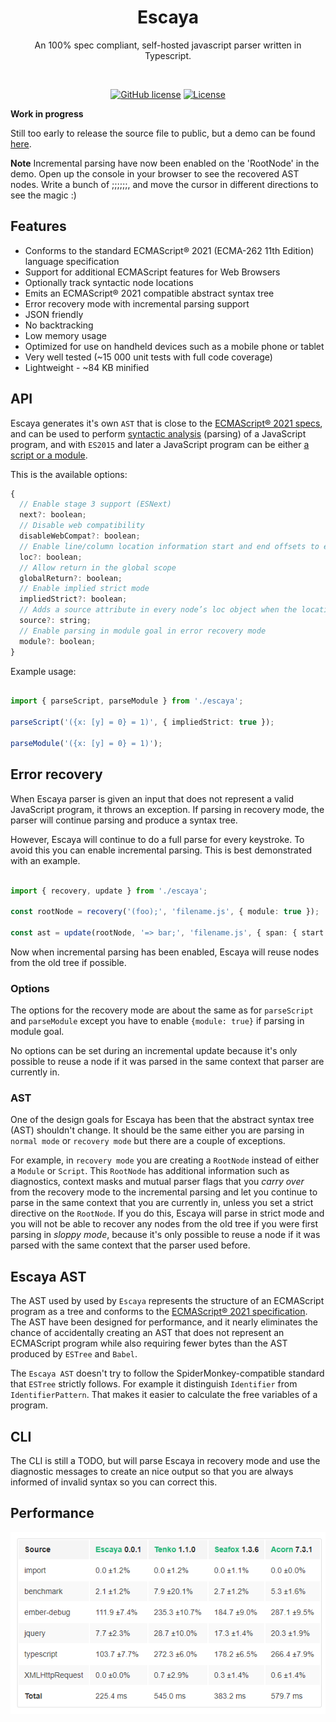 <h1 align="center">Escaya</h1>

<p align="center"> An 100% spec compliant, self-hosted javascript parser written in Typescript.</p>

<br>

<p align="center">
    <a href="https://lgtm.com/projects/g/escaya/escaya/context:javascript"><img src="https://img.shields.io/lgtm/grade/javascript/g/escaya/escaya.svg?logo=lgtm&logoWidth=18" alt="GitHub license" /></a>
    <a href="https://github.com/escaya/escaya/blob/master/LICENSE.md"><img src="https://img.shields.io/github/license/escaya/escaya.svg" alt="License" /></a>
</p>


**Work in progress**

Still too early to release the source file to public, but a demo can be found [here](https://escaya.github.io/escaya/).

**Note** Incremental parsing have now been enabled on the 'RootNode' in the demo. Open up the console in your browser to see the recovered AST
nodes. Write a bunch of ;;;;;;, and move the cursor in different directions to see the magic :)


## Features

* Conforms to the standard ECMAScript® 2021 (ECMA-262 11th Edition) language specification
* Support for additional ECMAScript features for Web Browsers
* Optionally track syntactic node locations
* Emits an ECMAScript® 2021 compatible abstract syntax tree
* Error recovery mode with incremental parsing support
* JSON friendly
* No backtracking
* Low memory usage
* Optimized for use on handheld devices such as a mobile phone or tablet
* Very well tested (~15 000 unit tests with full code coverage)
* Lightweight - ~84 KB minified

## API

Escaya generates it's own `AST` that is close to the [ECMAScript® 2021 specs](https://tc39.es/ecma262/index.html), and can be used to perform [syntactic analysis](https://en.wikipedia.org/wiki/Parsing) (parsing) of a JavaScript program, and with `ES2015` and later a JavaScript program can be either [a script or a module](https://tc39.github.io/ecma262/index.html#sec-ecmascript-language-scripts-and-modules).

This is the available options:

```js
{
  // Enable stage 3 support (ESNext)
  next?: boolean;
  // Disable web compatibility
  disableWebCompat?: boolean;
  // Enable line/column location information start and end offsets to each node
  loc?: boolean;
  // Allow return in the global scope
  globalReturn?: boolean;
  // Enable implied strict mode
  impliedStrict?: boolean;
  // Adds a source attribute in every node’s loc object when the locations option is `true`
  source?: string;
  // Enable parsing in module goal in error recovery mode
  module?: boolean;
}
```

Example usage:

```ts

import { parseScript, parseModule } from './escaya';

parseScript('({x: [y] = 0} = 1)', { impliedStrict: true });

parseModule('({x: [y] = 0} = 1)');

```


## Error recovery

When Escaya parser is given an input that does not represent a valid JavaScript program, it throws an exception. If parsing in
recovery mode, the parser will continue parsing and produce a syntax tree.

However, Escaya will continue to do a full parse for every keystroke. To avoid this you can enable incremental parsing. This is best demonstrated with an example.

```ts

import { recovery, update } from './escaya';

const rootNode = recovery('(foo);', 'filename.js', { module: true });

const ast = update(rootNode, '=> bar;', 'filename.js', { span: { start: 6, length: 0 }, newLength: 7 })

```

Now when incremental parsing has been enabled, Escaya will reuse nodes from the old tree if possible.

### Options

The options for the recovery mode  are about the same as  for `parseScript` and `parseModule` except you have to enable `{module: true}` if parsing in module goal.

No options can be set during an incremental update because it's only possible to reuse a node if it was parsed in the same context that parser are currently in.

### AST

One of the design goals for Escaya has been that the abstract syntax tree (AST) shouldn't change. It should be the same either you are parsing in `normal mode` or `recovery mode` but there are a couple of exceptions.

For example, in `recovery mode` you are creating a `RootNode` instead of either a `Module` or `Script`. This `RootNode` has additional information such as diagnostics, context masks and mutual parser flags that you *carry over* from the recovery mode to the incremental parsing and let you continue to parse in the same context that you are currently in, unless you set a strict directive on the `RootNode`. If you do this, Escaya will parse in strict mode and you will not be able to recover any nodes from the old tree if you were first parsing in *sloppy mode*, because it's only possible to reuse a node if it was parsed with the same context that the parser used before.

## Escaya AST

The AST used by used by `Escaya` represents the structure of an ECMAScript program as a tree and conforms to the [ECMAScript® 2021 specification](https://tc39.es/ecma262/index.html). The AST have been designed for performance, and it nearly eliminates the chance of accidentally creating an AST that does not represent an ECMAScript program while also requiring fewer bytes than the AST produced by `ESTree` and `Babel`.

The `Escaya AST` doesn't try to follow the SpiderMonkey-compatible standard that `ESTree` strictly follows. For example it distinguish `Identifier` from `IdentifierPattern`. That makes it easier to calculate the free variables of a program.

## CLI

The CLI is still a TODO, but will parse Escaya in recovery mode and use the diagnostic messages to create an nice output so that you are always informed of invalid syntax so you can correct this.


## Performance

<p align="left">
  <img src="./media/bench.png">
</p>
